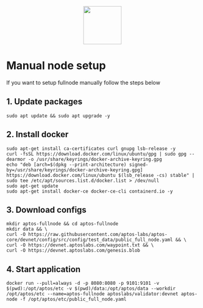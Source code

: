 <p align="center">
  <img width="100" height="auto" src="https://user-images.githubusercontent.com/50621007/165930080-4f541b46-1ae3-461c-acc9-de72d7ab93b7.png">
</p>

# Manual node  setup
If you want to setup fullnode manually follow the steps below

## 1. Update packages
```
sudo apt update && sudo apt upgrade -y
```

## 2. Install docker
```
sudo apt-get install ca-certificates curl gnupg lsb-release -y
curl -fsSL https://download.docker.com/linux/ubuntu/gpg | sudo gpg --dearmor -o /usr/share/keyrings/docker-archive-keyring.gpg
echo "deb [arch=$(dpkg --print-architecture) signed-by=/usr/share/keyrings/docker-archive-keyring.gpg] https://download.docker.com/linux/ubuntu $(lsb_release -cs) stable" | sudo tee /etc/apt/sources.list.d/docker.list > /dev/null
sudo apt-get update
sudo apt-get install docker-ce docker-ce-cli containerd.io -y
```

## 3. Download configs
```
mkdir aptos-fullnode && cd aptos-fullnode
mkdir data && \
curl -O https://raw.githubusercontent.com/aptos-labs/aptos-core/devnet/config/src/config/test_data/public_full_node.yaml && \
curl -O https://devnet.aptoslabs.com/waypoint.txt && \
curl -O https://devnet.aptoslabs.com/genesis.blob
```

## 4. Start application
```
docker run --pull=always -d -p 8080:8080 -p 9101:9101 -v $(pwd):/opt/aptos/etc -v $(pwd)/data:/opt/aptos/data --workdir /opt/aptos/etc --name=aptos-fullnode aptoslabs/validator:devnet aptos-node -f /opt/aptos/etc/public_full_node.yaml
```
